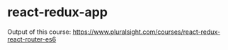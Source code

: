 # react-redux-app
Output of this course: https://www.pluralsight.com/courses/react-redux-react-router-es6
